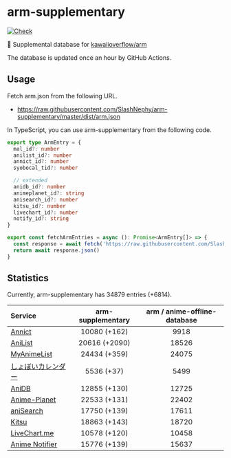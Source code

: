 # arm-supplementary

[![Check](https://github.com/SlashNephy/arm-supplementary/actions/workflows/check-node.yml/badge.svg)](https://github.com/SlashNephy/arm-supplementary/actions/workflows/check-node.yml)

💊 Supplemental database for [kawaiioverflow/arm](https://github.com/kawaiioverflow/arm)

The database is updated once an hour by GitHub Actions.

## Usage

Fetch arm.json from the following URL.

- https://raw.githubusercontent.com/SlashNephy/arm-supplementary/master/dist/arm.json

In TypeScript, you can use arm-supplementary from the following code.

```TypeScript
export type ArmEntry = {
  mal_id?: number
  anilist_id?: number
  annict_id?: number
  syobocal_tid?: number

  // extended
  anidb_id?: number
  animeplanet_id?: string
  anisearch_id?: number
  kitsu_id?: number
  livechart_id?: number
  notify_id?: string
}

export const fetchArmEntries = async (): Promise<ArmEntry[]> => {
  const response = await fetch('https://raw.githubusercontent.com/SlashNephy/arm-supplementary/master/dist/arm.json')
  return await response.json()
}
```

## Statistics

Currently, arm-supplementary has 34879 entries (+6814).

| Service                                     | arm-supplementary | arm / anime-offline-database |
| :------------------------------------------ | :---------------: | :--------------------------: |
| [Annict](https://annict.com)                |   10080 (+162)    |             9918             |
| [AniList](https://anilist.co)               |   20616 (+2090)   |            18526             |
| [MyAnimeList](https://myanimelist.net)      |   24434 (+359)    |            24075             |
| [しょぼいカレンダー](https://cal.syoboi.jp) |    5536 (+37)     |             5499             |
| [AniDB](https://anidb.net)                  |   12855 (+130)    |            12725             |
| [Anime-Planet](https://anime-planet.com)    |   22533 (+131)    |            22402             |
| [aniSearch](https://anisearch.com)          |   17750 (+139)    |            17611             |
| [Kitsu](https://kitsu.io)                   |   18863 (+143)    |            18720             |
| [LiveChart.me](https://livechart.me)        |   10578 (+120)    |            10458             |
| [Anime Notifier](https://notify.moe)        |   15776 (+139)    |            15637             |
